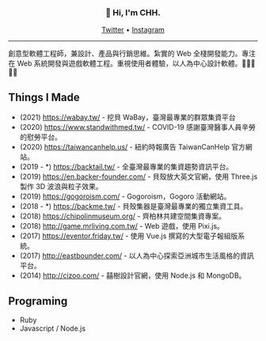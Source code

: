 <h3 align="center">👋 Hi, I'm CHH.</h3>

<p align="center">
  <a href="https://twitter.com/chinghanho">Twitter</a> •
  <a href="https://instagram.com/chinghanho">Instagram</a>
</p>

---

創意型軟體工程師，兼設計、產品與行銷思維。紮實的 Web 全棧開發能力。專注在 Web 系統開發與遊戲軟體工程。重視使用者體驗，以人為中心設計軟體。👨🏻‍💻 🧑‍🎨

## Things I Made

* (2021) https://wabay.tw/ - 挖貝 WaBay，臺灣最專業的群眾集資平台
* (2020) https://www.standwithmed.tw/ - COVID-19 感謝臺灣醫事人員辛勞的慰勞平台。
* (2020) https://taiwancanhelp.us/ - 紐約時報廣告 TaiwanCanHelp 官方網站。
* (2019 - *) https://backtail.tw/ - 全臺灣最專業的集資趨勢資訊平台。
* (2019) https://en.backer-founder.com/ - 貝殼放大英文官網，使用 Three.js 製作 3D 波浪與粒子效果。
* (2019) https://gogoroism.com/ - Gogoroism，Gogoro 活動網站。
* (2018 - *) https://backme.tw/ - 貝殼集器是臺灣最專業的獨立集資工具。
* (2018) https://chipolinmuseum.org/ - 齊柏林共建空間集資專案。
* (2018) http://game.mrliving.com.tw/ - Web 遊戲，使用 Pixi.js。
* (2017) https://eventor.friday.tw/ - 使用 Vue.js 撰寫的大型電子報組版系統。
* (2017) http://eastbounder.com/ - 以人為中心探索亞洲城市生活風格的資訊平台。
* (2014) http://cizoo.com/ - 囍樹設計官網，使用 Node.js 和 MongoDB。

## Programing

* Ruby
* Javascript / Node.js
